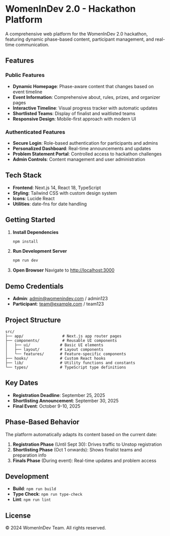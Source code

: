 # WomenInDev 2.0 - Hackathon Platform

A comprehensive web platform for the WomenInDev 2.0 hackathon, featuring dynamic phase-based content, participant management, and real-time communication.

## Features

### Public Features
- **Dynamic Homepage**: Phase-aware content that changes based on event timeline
- **Event Information**: Comprehensive about, rules, prizes, and organizer pages
- **Interactive Timeline**: Visual progress tracker with automatic updates
- **Shortlisted Teams**: Display of finalist and waitlisted teams
- **Responsive Design**: Mobile-first approach with modern UI

### Authenticated Features
- **Secure Login**: Role-based authentication for participants and admins
- **Personalized Dashboard**: Real-time announcements and updates
- **Problem Statement Portal**: Controlled access to hackathon challenges
- **Admin Controls**: Content management and user administration

## Tech Stack

- **Frontend**: Next.js 14, React 18, TypeScript
- **Styling**: Tailwind CSS with custom design system
- **Icons**: Lucide React
- **Utilities**: date-fns for date handling

## Getting Started

1. **Install Dependencies**
   ```bash
   npm install
   ```

2. **Run Development Server**
   ```bash
   npm run dev
   ```

3. **Open Browser**
   Navigate to [http://localhost:3000](http://localhost:3000)

## Demo Credentials

- **Admin**: admin@womenindev.com / admin123
- **Participant**: team@example.com / team123

## Project Structure

```
src/
├── app/                 # Next.js app router pages
├── components/          # Reusable UI components
│   ├── ui/             # Basic UI elements
│   ├── layout/         # Layout components
│   └── features/       # Feature-specific components
├── hooks/              # Custom React hooks
├── lib/                # Utility functions and constants
└── types/              # TypeScript type definitions
```

## Key Dates

- **Registration Deadline**: September 25, 2025
- **Shortlisting Announcement**: September 30, 2025
- **Final Event**: October 9-10, 2025

## Phase-Based Behavior

The platform automatically adapts its content based on the current date:

1. **Registration Phase** (Until Sept 30): Drives traffic to Unstop registration
2. **Shortlisting Phase** (Oct 1 onwards): Shows finalist teams and preparation info
3. **Finals Phase** (During event): Real-time updates and problem access

## Development

- **Build**: `npm run build`
- **Type Check**: `npm run type-check`
- **Lint**: `npm run lint`

## License

© 2024 WomenInDev Team. All rights reserved.